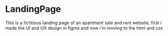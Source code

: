 # LandingPage
 This is a fictitious landing page of an apartment sale and rent website, first i made the UI and UX design in figma and now i'm moving to the html and css
